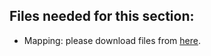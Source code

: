 ## Files needed for this section:

* Mapping: please download files from [here](https://cloud.tsinghua.edu.cn/d/91345a2c2a2d403494a0/).
